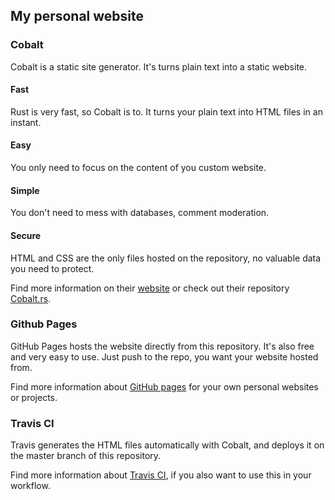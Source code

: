 ## My personal website

### Cobalt

Cobalt is a static site generator. It's turns plain text into a static website.

#### Fast

Rust is very fast, so Cobalt is to. It turns your plain text into HTML files in an instant.

#### Easy

You only need to focus on the content of you custom website.

#### Simple

You don't need to mess with databases, comment moderation.

#### Secure

HTML and CSS are the only files hosted on the repository, no valuable data you need to protect.

Find more information on their [website](http://cobalt-org.github.io/) or check out their repository [Cobalt.rs](https://github.com/cobalt-org/cobalt.rs).

### Github Pages

GitHub Pages hosts the website directly from this repository. It's also free and very easy to use. Just push to the repo, you want your website hosted from.

Find more information about [GitHub pages](https://pages.github.com/) for your own personal websites or projects.

### Travis CI

Travis generates the HTML files automatically with Cobalt, and deploys it on the master branch of this repository.

Find more information about [Travis CI](https://travis-ci.org/), if you also want to use this in your workflow.
